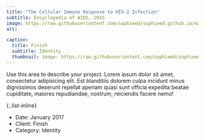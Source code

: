 ```yaml
---
title: "The Cellular Immune Response to HIV-2 Infection"
subtitle: Encyclopedia of AIDS, 2015
image: https://raw.githubusercontent.com/sophieed/sophieed.github.io/master/assets/img/portfolio/encyclopedia.png
alt: 

caption:
  title: Finish
  subtitle: Identity
  thumbnail: image: https://raw.githubusercontent.com/sophieed/sophieed.github.io/master/assets/img/portfolio/encyclopedia-thumbnail.png
---
```

Use this area to describe your project. Lorem ipsum dolor sit amet, consectetur adipisicing elit. Est blanditiis dolorem culpa incidunt minus dignissimos deserunt repellat aperiam quasi sunt officia expedita beatae cupiditate, maiores repudiandae, nostrum, reiciendis facere nemo!

{:.list-inline}
- Date: January 2017
- Client: Finish
- Category: Identity

